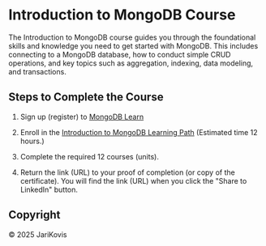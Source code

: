 
# Introduction to MongoDB Course

The Introduction to MongoDB course guides you through the foundational skills and knowledge you need to get started with MongoDB. This includes connecting to a MongoDB database, how to conduct simple CRUD operations, and key topics such as aggregation, indexing, data modeling, and transactions.

## Steps to Complete the Course

1. Sign up (register) to [MongoDB Learn](https://learn.mongodb.com/)

2. Enroll in the [Introduction to MongoDB Learning Path](https://learn.mongodb.com/learn/learning-path/introduction-to-mongodb) (Estimated time 12 hours.)

3. Complete the required 12 courses (units).

4. Return the link (URL) to your proof of completion (or copy of the certificate). You will find the link (URL) when you click the "Share to LinkedIn" button.

## Copyright

© 2025 JariKovis